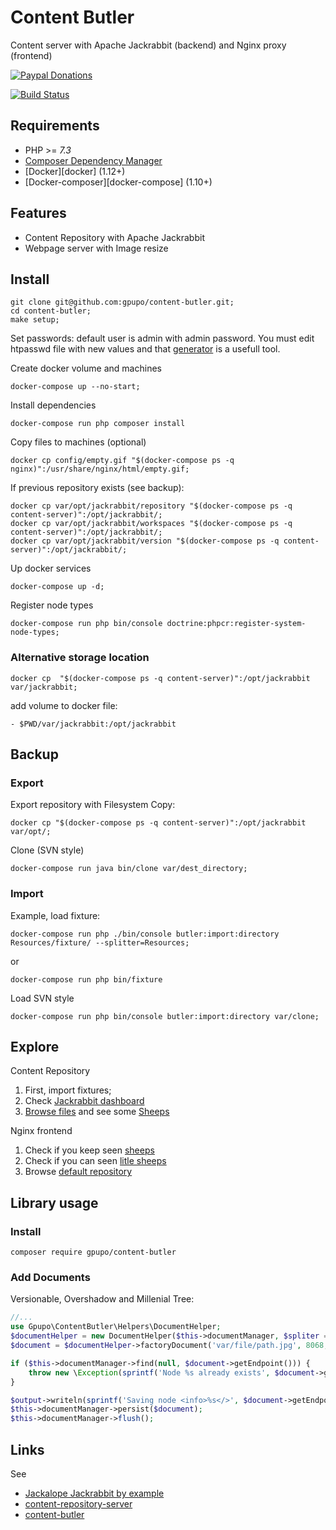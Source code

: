 # Content Butler

Content server with Apache Jackrabbit (backend) and Nginx proxy (frontend)

[![Paypal Donations](https://www.paypalobjects.com/en_US/i/btn/btn_donate_SM.gif)](https://www.paypal.com/cgi-bin/webscr?cmd=_s-xclick&hosted_button_id=WAQKVZJRG5AUJ&item_name=content-butler)

[![Build Status](https://secure.travis-ci.org/gpupo/content-butler.png?branch=master)](http://travis-ci.org/gpupo/content-butler)

## Requirements

- PHP >= *7.3*
- [Composer Dependency Manager](http://getcomposer.org)
- [Docker][docker] (1.12+)
- [Docker-composer][docker-compose] (1.10+)

## Features

* Content Repository with Apache Jackrabbit
* Webpage server with Image resize

## Install

    git clone git@github.com:gpupo/content-butler.git;
    cd content-butler;
	make setup;


Set passwords: default user is admin with admin password. You must edit htpasswd file with new values and that [generator](http://www.htaccesstools.com/htpasswd-generator/) is a usefull tool.

Create docker volume and machines

    docker-compose up --no-start;

Install dependencies

    docker-compose run php composer install

Copy files to machines (optional)

    docker cp config/empty.gif "$(docker-compose ps -q nginx)":/usr/share/nginx/html/empty.gif;

If previous repository exists (see backup):

    docker cp var/opt/jackrabbit/repository "$(docker-compose ps -q content-server)":/opt/jackrabbit/;
    docker cp var/opt/jackrabbit/workspaces "$(docker-compose ps -q content-server)":/opt/jackrabbit/;
    docker cp var/opt/jackrabbit/version "$(docker-compose ps -q content-server)":/opt/jackrabbit/;

Up docker services

    docker-compose up -d;

Register node types

    docker-compose run php bin/console doctrine:phpcr:register-system-node-types;

### Alternative storage location

    docker cp  "$(docker-compose ps -q content-server)":/opt/jackrabbit var/jackrabbit;

add volume to docker file:

    - $PWD/var/jackrabbit:/opt/jackrabbit


## Backup

### Export

Export repository with Filesystem Copy:

    docker cp "$(docker-compose ps -q content-server)":/opt/jackrabbit var/opt/;

Clone (SVN style)

    docker-compose run java bin/clone var/dest_directory;

### Import

Example, load fixture:

    docker-compose run php ./bin/console butler:import:directory Resources/fixture/ --splitter=Resources;

or

	docker-compose run php bin/fixture

Load SVN style

    docker-compose run php bin/console butler:import:directory var/clone;

## Explore

Content Repository

1. First, import fixtures;
1. Check [Jackrabbit dashboard](http://localhost:8080/)
1. [Browse files](http://localhost:8080/repository/default/) and see some [Sheeps](http://localhost:8080/repository/default/fixture/extra/photos/sheep-3562868-pixabay.jpg)

Nginx frontend

1. Check if you keep seen [sheeps](http://localhost/fixture/extra/photos/sheep-3562868-pixabay.jpg)
1. Check if you can seen [litle sheeps](http://localhost/img/100x100/fixture/extra/photos/sheep-3562868-pixabay.jpg)
1. Browse [default repository](http://localhost/repository/default)

## Library usage

### Install

	composer require gpupo/content-butler

### Add Documents

Versionable, Overshadow and Millenial Tree:

```php
//...
use Gpupo\ContentButler\Helpers\DocumentHelper;
$documentHelper = new DocumentHelper($this->documentManager, $spliter = 'Resources', $versionable = true);
$document = $documentHelper->factoryDocument('var/file/path.jpg', 8068, true);

if ($this->documentManager->find(null, $document->getEndpoint())) {
    throw new \Exception(sprintf('Node %s already exists', $document->getEndpoint()));
}

$output->writeln(sprintf('Saving node <info>%s</>', $document->getEndpoint()));
$this->documentManager->persist($document);
$this->documentManager->flush();
```

## Links


See
* [Jackalope Jackrabbit by example](https://github.com/gpupo/jackalope-jackrabbit-by-example)
* [content-repository-server](https://github.com/gpupo/content-repository-server)
* [content-butler](https://github.com/gpupo/content-butler)
